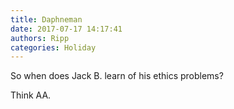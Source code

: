 ```yaml
---
title: Daphneman
date: 2017-07-17 14:17:41
authors: Ripp
categories: Holiday
---
```


 So when does Jack B. learn of his ethics problems?

Think AA.